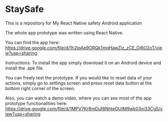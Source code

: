 # StaySafe
This is a repository for My React Native safety Android application 

The whole app prototype was written using React Native.

You can find the app here: https://drive.google.com/file/d/1h2jpAe9ORQk1mqHawZiz_zCE_Oj6O2oT/view?usp=sharing

Instructions:
To install the app simply download it on an Android device and install the .apk file.

You can freely test the prototype. If you would like to reset data of your actions, simply go to settings screen and press reset data button at the bottom right corner of the screen.

Also, you can watch a demo video, where you can see most of the app prototype functionalities here: https://drive.google.com/file/d/1MPV7Kr8mDuf8NhteOUtM9wk03ni33Cg5/view?usp=sharing

